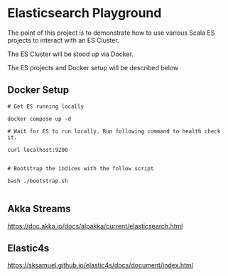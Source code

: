 # Elasticsearch Playground

The point of this project is to demonstrate how to use various Scala ES projects to interact with an ES Cluster.

The ES Cluster will be stood up via Docker.

The ES projects and Docker setup will be described below


## Docker Setup

```
# Get ES running locally

docker compose up -d

# Wait for ES to run locally. Run following command to health check it.

curl localhost:9200             


# Bootstrap the indices with the follow script

bash ./bootstrap.sh


```

## Akka Streams
https://doc.akka.io/docs/alpakka/current/elasticsearch.html

## Elastic4s

https://sksamuel.github.io/elastic4s/docs/document/index.html